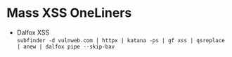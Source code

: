 # Mass XSS OneLiners
- Dalfox XSS<br>
`subfinder -d vulnweb.com | httpx | katana -ps | gf xss | qsreplace | anew | dalfox pipe --skip-bav`
